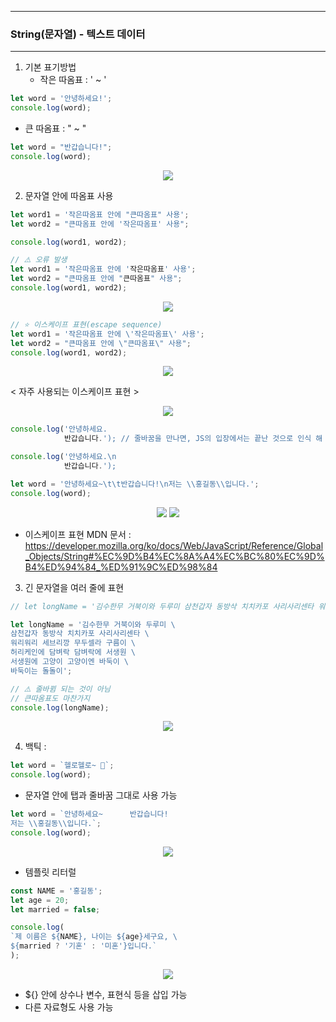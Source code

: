 -----
### String(문자열) - 텍스트 데이터
-----
1. 기본 표기방법
   - 작은 따옴표 : ' ~ '
```js
let word = '안녕하세요!';
console.log(word);
```

   - 큰 따옴표 : " ~ "
```js
let word = "반갑습니다!";
console.log(word);
```
<div align="center">
<img src="https://github.com/sooyounghan/Web/assets/34672301/a7996cf8-7027-4d59-aebe-1e1cc5f57d51">
</div>

2. 문자열 안에 따옴표 사용
```js
let word1 = '작은따옴표 안에 "큰따옴표" 사용';
let word2 = "큰따옴표 안에 '작은따옴표' 사용";

console.log(word1, word2);
```

```js
// ⚠️ 오류 발생
let word1 = '작은따옴표 안에 '작은따옴표' 사용';
let word2 = "큰따옴표 안에 "큰따옴표" 사용";
console.log(word1, word2);
```
<div align="center">
<img src="https://github.com/sooyounghan/Web/assets/34672301/0d33bdde-7f5e-4548-97cd-72333896c153">
</div>

```js
// ⭐️ 이스케이프 표현(escape sequence)
let word1 = '작은따옴표 안에 \'작은따옴표\' 사용';
let word2 = "큰따옴표 안에 \"큰따옴표\" 사용";
console.log(word1, word2);
```
<div align="center">
<img src="https://github.com/sooyounghan/Web/assets/34672301/8b636b49-1615-4c5a-926b-8e14c83b7717">
</div>

< 자주 사용되는 이스케이프 표현 >
<div align="center">
<img src="https://github.com/sooyounghan/Web/assets/34672301/ff280b99-3270-4612-ae6f-62a01501fb97">
</div>

```js
console.log('안녕하세요.
            반갑습니다.'); // 줄바꿈을 만나면, JS의 입장에서는 끝난 것으로 인식 해 오류 발생

console.log('안녕하세요.\n
            반갑습니다.');

let word = '안녕하세요~\t\t반갑습니다!\n저는 \\홍길동\\입니다.';
console.log(word);
```
<div align="center">
<img src="https://github.com/sooyounghan/Web/assets/34672301/32e7a036-9bb9-4583-b5b3-58cc680bfe50">
<img src="https://github.com/sooyounghan/Web/assets/34672301/13c84349-df8b-40d7-b3be-7d4ea33f9f49">
</div>

  - 이스케이프 표현 MDN 문서 : https://developer.mozilla.org/ko/docs/Web/JavaScript/Reference/Global_Objects/String#%EC%9D%B4%EC%8A%A4%EC%BC%80%EC%9D%B4%ED%94%84_%ED%91%9C%ED%98%84

3. 긴 문자열을 여러 줄에 표현
```js
// let longName = '김수한무 거북이와 두루미 삼천갑자 동방삭 치치카포 사리사리센타 워리워리 세브리깡 무두셀라 구름이 허리케인에 담벼락 담벼락에 서생원 서생원에 고양이 고양이엔 바둑이 바둑이는 돌돌이';

let longName = '김수한무 거북이와 두루미 \
삼천갑자 동방삭 치치카포 사리사리센타 \
워리워리 세브리깡 무두셀라 구름이 \
허리케인에 담벼락 담벼락에 서생원 \
서생원에 고양이 고양이엔 바둑이 \
바둑이는 돌돌이';

// ⚠️ 줄바뀜 되는 것이 아님
// 큰따옴표도 마찬가지
console.log(longName);
```
<div align="center">
<img src="https://github.com/sooyounghan/Web/assets/34672301/7900f7d5-e538-4c8e-b5d6-0d5e7be66b11">
</div>

4. 백틱 : `  `
```js
let word = `헬로헬로~ 🤩`;
console.log(word);
```
  - 문자열 안에 탭과 줄바꿈 그대로 사용 가능
```js
let word = `안녕하세요~		반갑습니다!
저는 \\홍길동\\입니다.`;
console.log(word);
```
<div align="center">
<img src="https://github.com/sooyounghan/Web/assets/34672301/3cadc936-7052-4d50-81c1-9dfeff065397">
</div>

  - 템플릿 리터럴
```js
const NAME = '홍길동';
let age = 20;
let married = false;

console.log(
`제 이름은 ${NAME}, 나이는 ${age}세구요, \
${married ? '기혼' : '미혼'}입니다.`
);
```
<div align="center">
<img src="https://github.com/sooyounghan/Web/assets/34672301/5b7b23ee-c5fc-4c03-ae92-69a45262940e">
</div>

   + ${} 안에 상수나 변수, 표현식 등을 삽입 가능
   + 다른 자료형도 사용 가능

